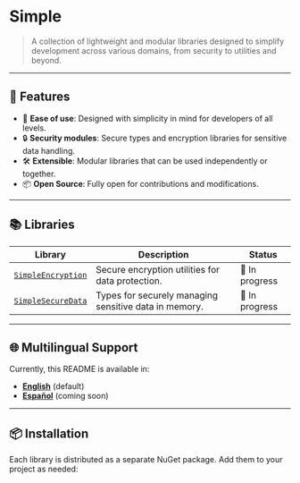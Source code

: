 # Simple

> A collection of lightweight and modular libraries designed to simplify development across various domains, from security to utilities and beyond.

---

## 🚀 Features

- 🌟 **Ease of use**: Designed with simplicity in mind for developers of all levels.
- 🔒 **Security modules**: Secure types and encryption libraries for sensitive data handling.
- 🛠️ **Extensible**: Modular libraries that can be used independently or together.
- 📦 **Open Source**: Fully open for contributions and modifications.

---

## 📚 Libraries

| Library                                          | Description                                           | Status              |
|--------------------------------------------------|-------------------------------------------------------|---------------------|
| [`SimpleEncryption`](SimpleEncryption/README.md) | Secure encryption utilities for data protection.      | 🚧 In progress      |
| [`SimpleSecureData`](SimpleSecureData/README.md) | Types for securely managing sensitive data in memory. | 🚧 In progress      |

---

## 🌐 Multilingual Support

Currently, this README is available in:

- **[English](README.md)** (default)
- **[Español](README_es.md)** (coming soon)

---

## 📦 Installation

Each library is distributed as a separate NuGet package. Add them to your project as needed:
